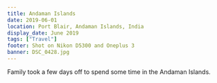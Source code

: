```yaml
---
title: Andaman Islands
date: 2019-06-01
location: Port Blair, Andaman Islands, India
display_date: June 2019
tags: ["Travel"]
footer: Shot on Nikon D5300 and Oneplus 3
banner: DSC_0428.jpg
---
```

Family took a few days off to spend some time in the Andaman Islands.
<!--more-->